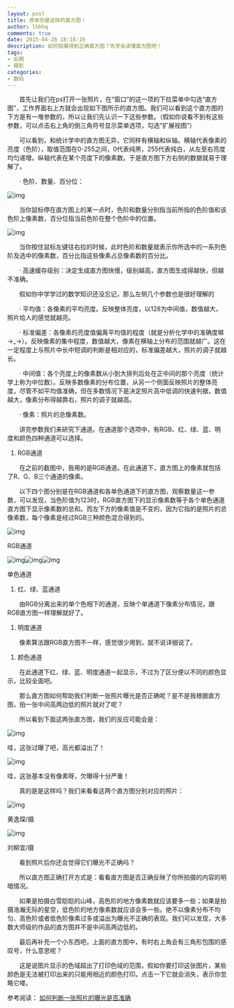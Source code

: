 ```yaml
---
layout: post
title: 原来你是这样的直方图！
author: lhhhq
comments: true
date: 2015-04-26 18:16:19
description: 如何拍摄得到正确直方图？先学会读懂直方图吧！
tags:
- 后期
- 摄影
categories:
- 数码
---
```


       首先让我们在ps打开一张照片，在“窗口”的这一项的下拉菜单中勾选“直方图”，工作界面右上方就会出现如下图所示的直方图。我们可以看到这个直方图的下方是有一堆参数的，所以让我们先认识一下这些参数。（假如你说看不到有这些参数，可以点击右上角的倒三角符号显示菜单选项，勾选“扩展视图”）

       可以看到，和统计学中的直方图无异，它同样有横轴和纵轴。横轴代表像素的亮度（色阶），取值范围在0-255之间，0代表纯黑，255代表纯白，从左至右亮度均匀递增。纵轴代表在某个亮度下的像素数。于是直方图下方右侧的数据就易于理解了。

       · 色阶、数量、百分位：

![img](http://ce.sysu.edu.cn/hope/UploadFiles/image/png/201504/20150426181803320.png)

       当你鼠标停在直方图上的某一点时，色阶和数量分别指当前所指的色阶值和该色阶上像素数，百分位指当前色阶在整个色阶中的位置。

![img](http://ce.sysu.edu.cn/hope/UploadFiles/image/png/201504/20150426181816190.png)

       当你按住鼠标左键往右拉的时候，此时色阶和数量就表示你所选中的一系列色阶及选中的像素数，百分比指这些像素占总像素数的百分比。

       · 高速缓存级别：决定生成直方图快慢，级别越高，直方图生成得越快，但越不准确。

       假如你中学学过的数学知识还没忘记，那么左侧几个参数也是很好理解的

       · 平均值：各像素的平均亮度。反映整体亮度，以128为中间值，数值越大，照片给人的感觉就越亮。 

       · 标准偏差：各像素的亮度值偏离平均值的程度（就是分析化学中的准确度嘛→_→）。反映像素的集中程度，数值越大，像素在横轴上分布的范围就越广。这在一定程度上与照片中长中短调的判断是相对应的，标准偏差越大，照片的调子就越长。

       · 中间值：各个亮度上的像素数从小到大排列后处在正中间的那个亮度（统计学上称为中位数）。反映多数像素的分布位置，从另一个侧面反映照片的整体亮度，尽管不如平均值准确，但在多数情况下是决定照片高中低调的快速判据，数值越大，像素分布得越靠右，照片的调子就越高。

       · 像素：照片的总像素数。

       讲完参数我们来研究下通道。在通道那个选项中，有RGB、红、绿、蓝、明度和颜色四种通道可以选择。

1.	RGB通道

       在之前的截图中，我用的是RGB通道。在此通道下，直方图上的像素就包括了R、G、B三个通道的像素。

       以下四个图分别是在RGB通道和各单色通道下的直方图，观察数量这一参数，可以发现，当色阶值为123时，RGB直方图下的显示像素数等于各个单色通道直方图下显示像素数的总和。而左下方的像素值是不变的，因为它指的是照片的总像素数，每个像素是经过RGB三种颜色混合得到的。

![img](http://ce.sysu.edu.cn/hope/UploadFiles/image/png/201504/20150426181847094.png)

RGB通道

![img](http://ce.sysu.edu.cn/hope/UploadFiles/image/png/201504/20150426181847203.png)![img](http://ce.sysu.edu.cn/hope/UploadFiles/image/png/201504/20150426181847312.png)![img](http://ce.sysu.edu.cn/hope/UploadFiles/image/png/201504/20150426181847390.png)

单色通道   

1.	红、绿、蓝通道

       由RGB分离出来的单个色相下的通道，反映个单通道下像素分布情况，跟RGB直方图一样理解就好了。

1.	明度通道

       像素算法跟RGB直方图不一样，感觉很少用到，就不说详细说了。

1.	颜色通道

       在此通道下红、绿、蓝、明度通道一起显示，不过为了区分便以不同的颜色显示，比较全面吧。

       那么直方图如何帮助我们判断一张照片曝光是否正确呢？是不是我根据直方图，拍一张中间高两边低的照片就对了呢？

       所以看到下面这两张直方图，我们的反应可能会是：

![img](http://ce.sysu.edu.cn/hope/UploadFiles/image/png/201504/20150426181956373.png)

哇，这张过曝了吧，高光都溢出了！

![img](http://ce.sysu.edu.cn/hope/UploadFiles/image/png/201504/20150426181956467.png)

哇，这张基本没有像素呀，欠曝得十分严重！

       真的是是这样吗？我们来看看这两个直方图分别对应的照片：

![img](http://ce.sysu.edu.cn/hope/UploadFiles/image/jpg/201504/20150426182045716.jpg)

黄逸琛/摄

![img](http://ce.sysu.edu.cn/hope/UploadFiles/image/jpg/201504/20150426182056543.jpg)

刘柳宜/摄

       看到照片后你还会觉得它们曝光不正确吗？

       所以直方图正确打开方式是：看看直方图是否正确反映了你所拍摄的内容的明暗情况。

       如果是拍摄白雪皑皑的山峰，高色阶的地方像素数就应该要多一些；如果是拍摄浩瀚无际的星空，低色阶的地方像素数就应该会多一些。绝不以像素分布不均匀、高色阶或者低色阶像素过多或溢出为曝光不正确的表现。我们可以发现，大多数大师级的作品的直方图并不是中间高两边低的。

       最后再补充一个小东西吧，上面的直方图中，有时右上角会有三角形包围的感叹号，什么意思呢？

       这是说图片显示的色域超出了打印色域的范围，假如你要打印这张图片，某些颜色是无法被打印出来的只能用相近的颜色打印。点击一下它就会消失，表示你忽略它喽。


参考阅读：
[如何判断一张照片的曝光是否准确](http://www.fsbus.com/danfanrumen/13045.html)
